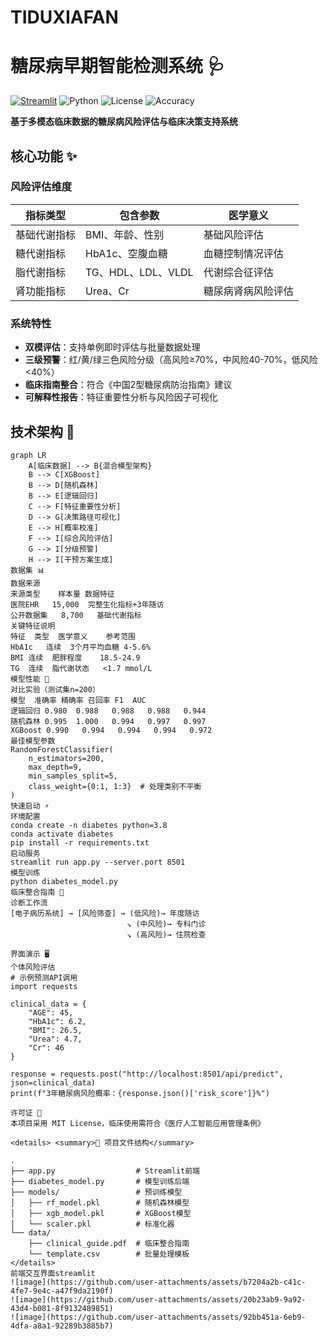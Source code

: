 # TIDUXIAFAN
# 糖尿病早期智能检测系统 🩺

[![Streamlit](https://static.streamlit.io/badges/streamlit_badge_black_white.svg)](https://your-app-url.herokuapp.com)
![Python](https://img.shields.io/badge/Python-3.8%2B-blue)
![License](https://img.shields.io/badge/License-MIT-green)
![Accuracy](https://img.shields.io/badge/Accuracy-99.5%25-brightgreen)

**基于多模态临床数据的糖尿病风险评估与临床决策支持系统**

## 核心功能 ✨

### 风险评估维度
| 指标类型       | 包含参数                     | 医学意义                  |
|----------------|----------------------------|-------------------------|
| 基础代谢指标   | BMI、年龄、性别              | 基础风险评估              |
| 糖代谢指标     | HbA1c、空腹血糖             | 血糖控制情况评估          |
| 脂代谢指标     | TG、HDL、LDL、VLDL          | 代谢综合征评估            |
| 肾功能指标     | Urea、Cr                   | 糖尿病肾病风险评估        |

### 系统特性
- **双模评估**：支持单例即时评估与批量数据处理
- **三级预警**：红/黄/绿三色风险分级（高风险≥70%，中风险40-70%，低风险<40%）
- **临床指南整合**：符合《中国2型糖尿病防治指南》建议
- **可解释性报告**：特征重要性分析与风险因子可视化

## 技术架构 🧩

```mermaid
graph LR
    A[临床数据] --> B{混合模型架构}
    B --> C[XGBoost]
    B --> D[随机森林]
    B --> E[逻辑回归]
    C --> F[特征重要性分析]
    D --> G[决策路径可视化]
    E --> H[概率校准]
    F --> I[综合风险评估]
    G --> I[分级预警]
    H --> I[干预方案生成]
数据集 📊
数据来源
来源类型	样本量	数据特征
医院EHR	15,000	完整生化指标+3年随访
公开数据集	8,700	基础代谢指标
关键特征说明
特征	类型	医学意义	参考范围
HbA1c	连续	3个月平均血糖	4-5.6%
BMI	连续	肥胖程度	18.5-24.9
TG	连续	脂代谢状态	<1.7 mmol/L
模型性能 🚀
对比实验（测试集n=200）
模型	准确率	精确率	召回率	F1	AUC
逻辑回归 0.980	0.988	0.988	0.988	0.944
随机森林 0.995	1.000	0.994	0.997	0.997
XGBoost	0.990	0.994	0.994	0.994	0.972
最佳模型参数
RandomForestClassifier(
    n_estimators=200,
    max_depth=9,
    min_samples_split=5,
    class_weight={0:1, 1:3}  # 处理类别不平衡
)
快速启动 ⚡
环境配置
conda create -n diabetes python=3.8
conda activate diabetes
pip install -r requirements.txt
启动服务
streamlit run app.py --server.port 8501
模型训练
python diabetes_model.py
临床整合指南 🏥
诊断工作流
[电子病历系统] → [风险筛查] → (低风险)→ 年度随访
                          ↘ (中风险)→ 专科门诊
                          ↘ (高风险)→ 住院检查

界面演示 🖥️
个体风险评估
# 示例预测API调用
import requests

clinical_data = {
    "AGE": 45,
    "HbA1c": 6.2,
    "BMI": 26.5,
    "Urea": 4.7,
    "Cr": 46
}

response = requests.post("http://localhost:8501/api/predict", json=clinical_data)
print(f"3年糖尿病风险概率：{response.json()['risk_score']}%")

许可证 📄
本项目采用 MIT License，临床使用需符合《医疗人工智能应用管理条例》

<details> <summary>📁 项目文件结构</summary>

.
├── app.py                  # Streamlit前端
├── diabetes_model.py       # 模型训练后端
├── models/                 # 预训练模型
│   ├── rf_model.pkl        # 随机森林模型
│   ├── xgb_model.pkl       # XGBoost模型
│   └── scaler.pkl          # 标准化器
└── data/
    ├── clinical_guide.pdf  # 临床整合指南
    └── template.csv        # 批量处理模板
</details>
前端交互界面streamlit
![image](https://github.com/user-attachments/assets/b7204a2b-c41c-4fe7-9e4c-a47f9da2190f)
![image](https://github.com/user-attachments/assets/20b23ab9-9a92-43d4-b081-8f9132489851)
![image](https://github.com/user-attachments/assets/92bb451a-6eb9-4dfa-a8a1-92289b3885b7)

